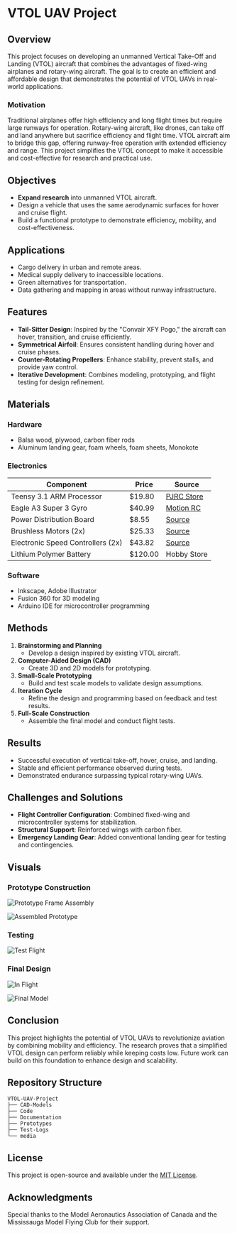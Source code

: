 # VTOL UAV Project

## Overview
This project focuses on developing an unmanned Vertical Take-Off and Landing (VTOL) aircraft that combines the advantages of fixed-wing airplanes and rotary-wing aircraft. The goal is to create an efficient and affordable design that demonstrates the potential of VTOL UAVs in real-world applications.

### Motivation
Traditional airplanes offer high efficiency and long flight times but require large runways for operation. Rotary-wing aircraft, like drones, can take off and land anywhere but sacrifice efficiency and flight time. VTOL aircraft aim to bridge this gap, offering runway-free operation with extended efficiency and range. This project simplifies the VTOL concept to make it accessible and cost-effective for research and practical use.

## Objectives
- **Expand research** into unmanned VTOL aircraft.
- Design a vehicle that uses the same aerodynamic surfaces for hover and cruise flight.
- Build a functional prototype to demonstrate efficiency, mobility, and cost-effectiveness.

## Applications
- Cargo delivery in urban and remote areas.
- Medical supply delivery to inaccessible locations.
- Green alternatives for transportation.
- Data gathering and mapping in areas without runway infrastructure.

## Features
- **Tail-Sitter Design**: Inspired by the "Convair XFY Pogo," the aircraft can hover, transition, and cruise efficiently.
- **Symmetrical Airfoil**: Ensures consistent handling during hover and cruise phases.
- **Counter-Rotating Propellers**: Enhance stability, prevent stalls, and provide yaw control.
- **Iterative Development**: Combines modeling, prototyping, and flight testing for design refinement.

## Materials
### Hardware
- Balsa wood, plywood, carbon fiber rods
- Aluminum landing gear, foam wheels, foam sheets, Monokote

### Electronics
| Component                          | Price   | Source                                                      |
|------------------------------------|---------|------------------------------------------------------------|
| Teensy 3.1 ARM Processor          | $19.80  | [PJRC Store](https://www.pjrc.com/store/teensy3.html)       |
| Eagle A3 Super 3 Gyro             | $40.99  | [Motion RC](https://www.motionrc.com/products/eagle-a3-super-3-standard-edition-airplane-gyro) |
| Power Distribution Board          | $8.55   | [Source](https://rb.gy/u0de9b)                             |
| Brushless Motors (2x)             | $25.33  | [Source](https://rb.gy/0chueu)                             |
| Electronic Speed Controllers (2x) | $43.82  | [Source](https://rb.gy/x6bpjf)                             |
| Lithium Polymer Battery           | $120.00 | Hobby Store                                                |

### Software
- Inkscape, Adobe Illustrator
- Fusion 360 for 3D modeling
- Arduino IDE for microcontroller programming

## Methods
1. **Brainstorming and Planning**
   - Develop a design inspired by existing VTOL aircraft.
2. **Computer-Aided Design (CAD)**
   - Create 3D and 2D models for prototyping.
3. **Small-Scale Prototyping**
   - Build and test scale models to validate design assumptions.
4. **Iteration Cycle**
   - Refine the design and programming based on feedback and test results.
5. **Full-Scale Construction**
   - Assemble the final model and conduct flight tests.

## Results
- Successful execution of vertical take-off, hover, cruise, and landing.
- Stable and efficient performance observed during tests.
- Demonstrated endurance surpassing typical rotary-wing UAVs.

## Challenges and Solutions
- **Flight Controller Configuration**: Combined fixed-wing and microcontroller systems for stabilization.
- **Structural Support**: Reinforced wings with carbon fiber.
- **Emergency Landing Gear**: Added conventional landing gear for testing and contingencies.

## Visuals
### Prototype Construction
![Prototype Frame Assembly](media/IMG_2895.JPG)

![Assembled Prototype](media/IMG_3044.JPG)

### Testing
![Test Flight](media/IMG_4468.JPG)

### Final Design
![In Flight](media/PSX_20190605_200555.jpg)

![Final Model](media/image.png)

## Conclusion
This project highlights the potential of VTOL UAVs to revolutionize aviation by combining mobility and efficiency. The research proves that a simplified VTOL design can perform reliably while keeping costs low. Future work can build on this foundation to enhance design and scalability.

## Repository Structure
```
VTOL-UAV-Project
├── CAD-Models
├── Code
├── Documentation
├── Prototypes
├── Test-Logs
└── media
```

## License
This project is open-source and available under the [MIT License](LICENSE).

## Acknowledgments
Special thanks to the Model Aeronautics Association of Canada and the Mississauga Model Flying Club for their support.
